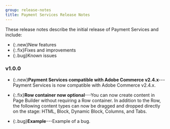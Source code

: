 ```yaml
---
group: release-notes
title: Payment Services Release Notes
---
```


These release notes describe the initial release of Payment Services and include:

-  {:.new}New features
-  {:.fix}Fixes and improvements
-  {:.bug}Known issues

### v1.0.0

-  {:.new}<!-- Issue PAY-2127 -->**Payment Services compatible with Adobe Commerce v2.4.x**---Payment Services is now compatible with Adobe Commerce v2.4.x.

-  {:.fix}<!-- Issue 429 -->**Row container now optional**---You can now create content in Page Builder without requiring a Row container. In addition to the Row, the following content types can now be dragged and dropped directly on the stage: HTML, Block, Dynamic Block, Columns, and Tabs.

-  {:.bug}<!-- Issue 429 -->**Example**---Example of a bug.